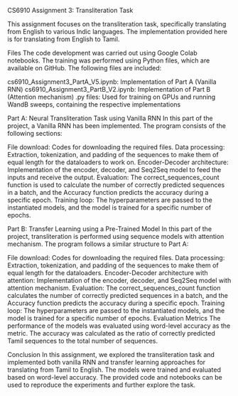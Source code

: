 CS6910 Assignment 3: Transliteration Task

This assignment focuses on the transliteration task, specifically translating from English to various Indic languages. The implementation provided here is for translating from English to Tamil.

Files
The code development was carried out using Google Colab notebooks. The training was performed using Python files, which are available on GitHub. The following files are included:

cs6910_Assignment3_PartA_V5.ipynb: Implementation of Part A (Vanilla RNN)
cs6910_Assignment3_PartB_V2.ipynb: Implementation of Part B (Attention mechanism)
.py files: Used for training on GPUs and running WandB sweeps, containing the respective implementations

Part A: Neural Transliteration Task using Vanilla RNN
In this part of the project, a Vanilla RNN has been implemented. The program consists of the following sections:

File download: Codes for downloading the required files.
Data processing: Extraction, tokenization, and padding of the sequences to make them of equal length for the dataloaders to work on.
Encoder-Decoder architecture: Implementation of the encoder, decoder, and Seq2Seq model to feed the inputs and receive the output.
Evaluation: The correct_sequences_count function is used to calculate the number of correctly predicted sequences in a batch, and the Accuracy function predicts the accuracy during a specific epoch.
Training loop: The hyperparameters are passed to the instantiated models, and the model is trained for a specific number of epochs.

Part B: Transfer Learning using a Pre-Trained Model
In this part of the project, transliteration is performed using sequence models with attention mechanism. The program follows a similar structure to Part A:

File download: Codes for downloading the required files.
Data processing: Extraction, tokenization, and padding of the sequences to make them of equal length for the dataloaders.
Encoder-Decoder architecture with attention: Implementation of the encoder, decoder, and Seq2Seq model with attention mechanism.
Evaluation: The correct_sequences_count function calculates the number of correctly predicted sequences in a batch, and the Accuracy function predicts the accuracy during a specific epoch.
Training loop: The hyperparameters are passed to the instantiated models, and the model is trained for a specific number of epochs.
Evaluation Metrics
The performance of the models was evaluated using word-level accuracy as the metric. The accuracy was calculated as the ratio of correctly predicted Tamil sequences to the total number of sequences.

Conclusion
In this assignment, we explored the transliteration task and implemented both vanilla RNN and transfer learning approaches for translating from Tamil to English. The models were trained and evaluated based on word-level accuracy. The provided code and notebooks can be used to reproduce the experiments and further explore the task.
